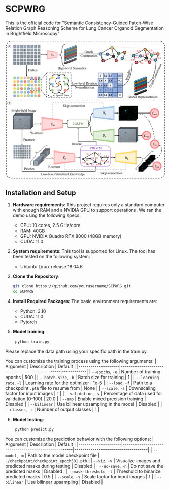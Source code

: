 # SCPWRG
This is the official code for "Semantic Consistency-Guided Patch-Wise Relation Graph Reasoning Scheme for Lung Cancer Organoid Segmentation in Brightfield Microscopy"

![image](./architecture.png)

## Installation and Setup

1. **Hardware requirements**:
   This project requires only a standard computer with enough RAM and a NVIDIA GPU to support operations. We ran the demo using the following specs:
   - CPU: 10 cores, 2.5 GHz/core
   - RAM: 40GB
   - GPU: NVIDIA Quadro RTX 8000 (48GB memory)
   - CUDA: 11.0


2. **System requirements**:
   This tool is supported for Linux. The tool has been tested on the following system:

   - Ubtuntu Linux release 18.04.6

3. **Clone the Repository**:
   ```bash
   git clone https://github.com/yourusername/SCPWRG.git
   cd SCPWRG
   ```

4. **Install Required Packages**:
   The basic environment requirements are:
   - Python: 3.10
   - CUDA: 11.0
   - Pytorch

5. **Model training**:
   ```bash
    python train.py
    ```

Please replace the data path using your specific path in the train.py.

You can customize the training process using the following arguments:
﻿
| Argument           | Description                                      | Default    |
|--------------------|------------------------------------------------|------------|
| `--epochs`, `-e`   | Number of training epochs                        | 500       |
| `--batch-size`, `-b` | Batch size for training                         | 1          |
| `--learning-rate`, `-l` | Learning rate for the optimizer              | 1e-5       |
| `--load`, `-f`     | Path to a checkpoint `.pth` file to resume from | None       |
| `--scale`, `-s`    | Downscaling factor for input images              | 1          |
| `--validation`, `-v` | Percentage of data used for validation (0-100) | 20.0       |
| `--amp`            | Enable mixed precision training                   | Disabled   |
| `--bilinear`       | Use bilinear upsampling in the model              | Disabled   |
| `--classes`, `-c`  | Number of output classes                           | 1          |

6. **Model testing**:
   ```bash
    python predict.py
    ```

You can customize the prediction behavior with the following options:
﻿
| Argument            | Description                                         | Default                              |
|---------------------|-----------------------------------------------------|------------------------------------|
| `--model`, `-m`     | Path to the model checkpoint file                    | `./checkpoint/checkpoint_epoch501.pth` |
| `--viz`, `-v`       | Visualize images and predicted masks during testing  | Disabled                           |
| `--no-save`, `-n`   | Do not save the predicted masks                       | Disabled                           |
| `--mask-threshold`, `-t` | Threshold to binarize predicted masks            | 0.5                               |
| `--scale`, `-s`     | Scale factor for input images                          | 1                                 |
| `--bilinear`        | Use bilinear upsampling                                | Disabled                          |
﻿